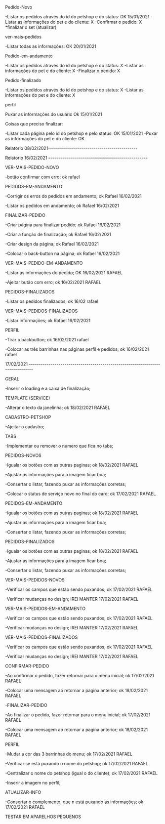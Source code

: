 Pedido-Novo

-Listar os pedidos através do id do petshop e do status: OK 15/01/2021
-Listar as informações do pet e do cliente:              X
-Confirmar o pedido:                                     X
*finalizar o set (atualizar)

ver-mais-pedidos

-Listar todas as informações:   OK 20/01/2021


Pedido-em-andamento

-Listar os pedidos através do id do petshop e do status: X
-Listar as informações do pet e do cliente:              X
-Finalizar o pedido:                                     X


Pedido-finalizado

-Listar os pedidos através do id do petshop e do status: X
-Listar as informações do pet e do cliente:              X


perfil

Puxar as informações do usuário     Ok 15/01/2021



Coisas que preciso finalizar:

-Listar cada página pelo id do petshop e pelo status:   OK 15/01/2021
-Puxar as informações do pet e do cliente:              OK 

Relatorio 08/02/2021---------------------------------------------


Relatorio 16/02/2021 --------------------------------------------------

VER-MAIS-PEDIDO-NOVO

-botão confirmar com erro; ok rafael

PEDIDOS-EM-ANDAMENTO

-Corrigir os erros do pedidos em andamento; ok  Rafael 16/02/2021

-Listar os pedidos em andamento; ok Rafael 16/02/2021


FINALIZAR-PEDIDO

-Criar página para finalizar pedido; ok Rafael 16/02/2021

-Criar a função de finalização; ok Rafael 16/02/2021

-Criar design da página; ok Rafael 16/02/2021

-Colocar o back-button na página; ok Rafael 16/02/2021


VER-MAIS-PEDIDO-EM-ANDAMENTO 

-Listar as informações do pedido;  OK 16/02/2021 RAFAEL

-Ajeitar butão com erro; ok 16/02/2021 RAFAEL


PEDIDOS-FINALIZADOS

-Listar os pedidos finalizados; ok 16/02 rafael


VER-MAIS-PEDIDOS-FINALIZADOS

-Listar informações; ok Rafael 16/02/2021

PERFIL 

-Tirar o backbutton; ok 16/02/2021 rafael

-Colocar as três barrinhas nas páginas perfil e pedidos; ok 16/02/2021 rafael



17/02/2021 --------------------------------------------------------------------------------

GERAL

-Inserir o loading e a caixa de finalização;


TEMPLATE (SERVICE)

-Alterar o texto da janelinha; ok 18/02/2021 RAFAEL


CADASTRO-PETSHOP

-Ajeitar o cadastro;



TABS

-Implementar ou remover o numero que fica no tabs;



PEDIDOS-NOVOS

-Igualar os botões com as outras paginas; ok 18/02/2021 RAFAEL

-Ajustar as informações para a imagem ficar boa;

-Consertar o listar, fazendo puxar as informações corretas;

-Colocar o status de serviço novo no final do card; ok 17/02/2021 RAFAEL



PEDIDOS-EM-ANDAMENTO

-Igualar os botões com as outras paginas; ok 18/02/2021 RAFAEL

-Ajustar as informações para a imagem ficar boa;

-Consertar o listar, fazendo puxar as informações corretas;



PEDIDOS-FINALIZADOS

-Igualar os botões com as outras paginas; ok 18/02/2021 RAFAEL

-Ajustar as informações para a imagem ficar boa;

-Consertar o listar, fazendo puxar as informações corretas;



VER-MAIS-PEDIDOS-NOVOS

-Verificar os campos que estão sendo puxandos; ok 17/02/2021 RAFAEL

-Verificar mudanças no design; IREI MANTER 17/02/2021 RAFAEL



VER-MAIS-PEDIDOS-EM-ANDAMENTO

-Verificar os campos que estão sendo puxandos; ok 17/02/2021 RAFAEL

-Verificar mudanças no design; IREI MANTER 17/02/2021 RAFAEL



VER-MAIS-PEDIDOS-FINALIZADOS

-Verificar os campos que estão sendo puxandos; ok 17/02/2021 RAFAEL

-Verificar mudanças no design; IREI MANTER 17/02/2021 RAFAEL



CONFIRMAR-PEDIDO

-Ao confirmar o pedido, fazer retornar para o menu inicial; ok 17/02/2021 RAFAEL

-Colocar uma mensagem ao retornar a pagina anterior; ok 18/02/2021 RAFAEL



-FINALIZAR-PEDIDO

-Ao finalizar o pedido, fazer retornar para o menu inicial; ok 17/02/2021 RAFAEL

-Colocar uma mensagem ao retornar a pagina anterior; ok 18/02/2021 RAFAEL



PERFIL 

-Mudar a cor das 3 barrinhas do menu; ok 17/02/2021 RAFAEL

-Verificar se está puxando o nome do petshop; ok 17/02/2021 RAFAEL

-Centralizar o nome do petshop (igual o do cliente); ok 17/02/2021 RAFAEL

-Inserir a imagem no perfil; 



ATUALIZAR-INFO

-Consertar o complemento, que n está puxando as informações; ok 17/02/2021 RAFAEL



TESTAR EM APARELHOS PEQUENOS

